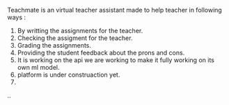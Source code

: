 Teachmate is an virtual teacher assistant made to help teacher in following ways :
1) By writting the assignments for the teacher.
2) Checking the assigment for the teacher.
3) Grading the assignments.
4) Providing the student feedback about the prons and cons.
5) It is working on the api we are working to make it fully working on its own ml model.
6) platform is under construaction yet.
7) 
..